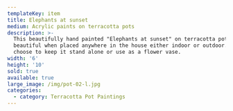 ```yaml
---
templateKey: item
title: Elephants at sunset
medium: Acrylic paints on terracotta pots
description: >-
  This beautifully hand painted "Elephants at sunset" on terracotta pot looks
  beautiful when placed anywhere in the house either indoor or outdoor. You can
  choose to keep it stand alone or use as a flower vase.
width: '6'
height: '10'
sold: true
available: true
large_image: /img/pot-02-l.jpg
categories:
  - category: Terracotta Pot Paintings
---
```



